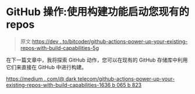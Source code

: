 # GitHub 操作:使用构建功能启动您现有的 repos

> 原文:[https://dev . to/bitcoder/github-actions-power-up-your-existing-repos-with-build-capabilities-5g](https://dev.to/bitcoder/github-actions-powering-up-your-existing-repos-with-build-capabilities-5g)

在下一篇文章中，我将探索 GitHub 动作，您可以在现有的 GitHub 存储库中利用它们来直接在 GitHub 中进行构建。

[https://medium . com/@ dark telecom/github-actions-power-up-your-existing-repos-with-build-capabilities-1636 b 065 b 823](https://medium.com/@darktelecom/github-actions-powering-up-your-existing-repos-with-build-capabilities-1636b065b823)